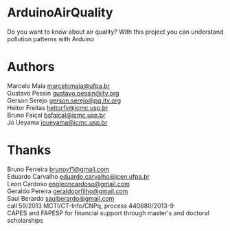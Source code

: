 # ArduinoAirQuality
Do you want to know about air quality? With this project you can understand pollution patterns with Arduino

# Authors
Marcelo Maia <marcelomaia@ufpa.br><br/>
Gustavo Pessin <gustavo.pessin@itv.org><br/>
Gerson Serejo <gerson.serejo@pq.itv.org><br/>
Heitor Freitas <heitorfv@icmc.usp.br><br/>
Bruno Faiçal <bsfaical@icmc.usp.br><br/>
Jó Ueyama <joueyama@icmc.usp.br><br/>

# Thanks
Bruno Ferreira <brunovf1@gmail.com><br/>
Eduardo Carvalho <eduardo.carvalho@icen.ufpa.br><br/>
Leon Cardoso <engleoncardoso@gmail.com><br/>
Geraldo Pereira <geraldoprfilho@gmail.com><br/>
Saul Berardo <saulberardo@gmail.com><br/>
call 59/2013 MCTI/CT-Info/CNPq, process 440880/2013-9<br/>
CAPES and FAPESP for financial support through master's and doctoral scholarships<br/>

